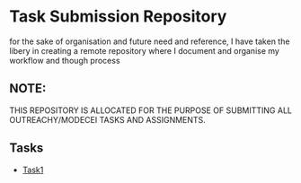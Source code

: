 # Task Submission Repository
for the sake of organisation and future need and reference, I have taken the libery in creating a remote repository where I document and organise my workflow and though process

## NOTE:
THIS REPOSITORY IS ALLOCATED FOR THE PURPOSE OF SUBMITTING ALL OUTREACHY/MODECEI TASKS AND ASSIGNMENTS.

## Tasks
* [Task1](https://github.com/mqnifestkelvin/ModECI_starter_setup/tree/Main/ModeCEI_task_1)